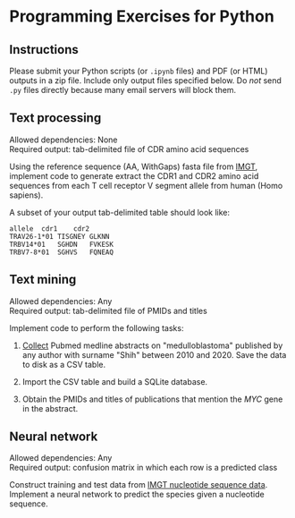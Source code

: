 # Programming Exercises for Python

## Instructions

Please submit your Python scripts (or `.ipynb` files) and PDF (or HTML) outputs
in a zip file. Include only output files specified below.
Do *not* send `.py` files directly because many email servers will block them.  


## Text processing

Allowed dependencies: None  
Required output: tab-delimited file of CDR amino acid sequences  

Using the reference sequence (AA, WithGaps) fasta file from [IMGT][imgt],
implement code to generate extract the CDR1 and CDR2 amino acid sequences 
from each T cell receptor V segment allele from human (Homo sapiens).

A subset of your output tab-delimited table should look like:
```
allele	cdr1	cdr2
TRAV26-1*01	TISGNEY	GLKNN
TRBV14*01	SGHDN	FVKESK
TRBV7-8*01	SGHVS	FQNEAQ
```

[imgt]: https://www.imgt.org/download/GENE-DB/


## Text mining

Allowed dependencies: Any  
Required output: tab-delimited file of PMIDs and titles  

Implement code to perform the following tasks:

1. [Collect][bio-entrez] Pubmed medline abstracts on "medulloblastoma" published by any author
   with surname "Shih" between 2010 and 2020.
   Save the data to disk as a CSV table.

2. Import the CSV table and build a SQLite database.

3. Obtain the PMIDs and titles of publications that mention the *MYC* gene in 
   the abstract.

[bio-entrez]: https://biopython.org/docs/1.76/api/Bio.Entrez.html


## Neural network

Allowed dependencies: Any  
Required output: confusion matrix in which each row is a predicted class  

Construct training and test data from [IMGT nucleotide sequence data][imgt-fasta-nt].
Implement a neural network to predict the species given a nucleotide sequence.


[imgt-fasta-nt]: https://www.imgt.org/download/GENE-DB/IMGTGENEDB-ReferenceSequences.fasta-nt-WithoutGaps-F+ORF+allP

